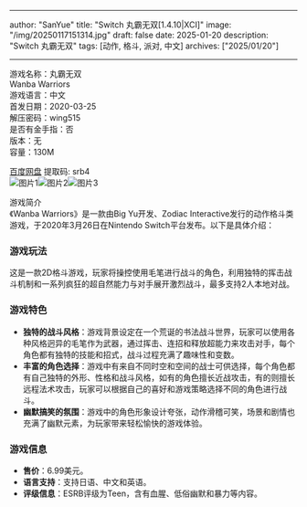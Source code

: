 
---
author: "SanYue"
title: "Switch 丸霸无双[1.4.10|XCI]"
image: "/img/20250117151314.jpg"
draft: false
date: 2025-01-20
description: "Switch 丸霸无双"
tags: [动作, 格斗, 派对, 中文]
archives: ["2025/01/20"]

---

游戏名称：丸霸无双   
Wanba Warriors    
游戏语言：中文  
首发日期：2020-03-25  
解压密码：wing515  
是否有金手指：否  
版本：无   
容量：130M

[百度网盘](https://pan.baidu.com/s/12v8OPcKHaMDE6NIw8ooOFw) 提取码: srb4  
![图片1](/img/394f5d.jpg)![图片2](/img/0b0222.jpg)![图片3](/img/d998c8.jpg)  

游戏简介  
《Wanba Warriors》是一款由Big Yu开发、Zodiac Interactive发行的动作格斗类游戏，于2020年3月26日在Nintendo Switch平台发布。以下是具体介绍：

### 游戏玩法
这是一款2D格斗游戏，玩家将操控使用毛笔进行战斗的角色，利用独特的挥击战斗机制和一系列疯狂的超自然能力与对手展开激烈战斗，最多支持2人本地对战。

### 游戏特色
- **独特的战斗风格**：游戏背景设定在一个荒诞的书法战斗世界，玩家可以使用各种风格迥异的毛笔作为武器，通过挥击、连招和释放超能力来攻击对手，每个角色都有独特的技能和招式，战斗过程充满了趣味性和变数。
- **丰富的角色选择**：游戏中有来自不同时空和空间的战士可供选择，每个角色都有自己独特的外形、性格和战斗风格，如有的角色擅长近战攻击，有的则擅长远程法术攻击，玩家可以根据自己的喜好和游戏策略选择不同的角色进行战斗。
- **幽默搞笑的氛围**：游戏中的角色形象设计夸张，动作滑稽可笑，场景和剧情也充满了幽默元素，为玩家带来轻松愉快的游戏体验。

### 游戏信息
- **售价**：6.99美元。
- **语言支持**：支持日语、中文和英语。
- **评级信息**：ESRB评级为Teen，含有血腥、低俗幽默和暴力等内容。


